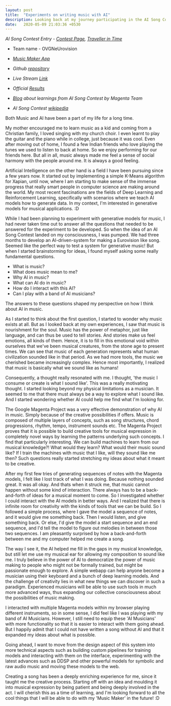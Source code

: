 ```yaml
---
layout: post
title:  "Experiments on writing music with AI"
description: Looking back at my journey participating in the AI Song Contest
date:   2020-05-09 21:03:36 +0530
---
```


*AI Song Contest Entry - [Contest Page][contest], [Traveller in Time][song-link]*

- Team name - OVGNeUrovision

- *[Music Maker App][demo-app]*

- *Github [repository][github-repo]*

- *Live Stream [Link][live-stream-link]*

- *Official [Results][official-results]*

- *[Blog][magenta-post] about learnings from AI Song Contest by Magenta Team*

- *AI Song Contest [wikipedia][contest-wiki]*

Both Music and AI have been a part of my life for a long time.

My mother encouraged me to learn music as a kid and coming from a Christian family, I loved singing with my church choir. I even learnt to play the guitar and the piano while in college, just because it was cool. Even after moving out of home, I found a few Indian friends who love playing the tunes we used to listen to back at home. So we enjoy performing for our friends here. But all in all, music always made me feel a sense of social harmony with the people around me. It is always a good feeling.

Artificial Intelligence on the other hand is a field I have been pursuing since a few years now. It started out by implementing a simple K-Means algorithm for Xapian, until now, where I am starting to make sense of the immense progress that really smart people in computer science are making around the world. My most recent fascinations are the fields of Deep Learning and Reinforcement Learning, specifically with scenarios where we teach AI models how to generate data. In my context, I'm interested in generative models for musical applications. :D

While I had been planning to experiment with generative models for music, I had never taken time out to answer all the questions that needed to be answered for the experiment to be developed. So when the idea of an AI Song Contest landed on my consciousness, I was pumped. We had three months to develop an AI-driven-system for making a Eurovision like song. Seemed like the perfect way to test a system for generative music! But when I started brainstorming for ideas, I found myself asking some really fundamental questions. 

- What is music?
- What does music mean to me?
- Why AI in music?
- What can AI do in music?
- How do I interact with this AI?
- Can I play with a band of AI musicians?

The answers to these questions shaped my perspective on how I think about AI in music.

As I started to think about the first question, I started to wonder why music exists at all. But as I looked back at my own experiences, I saw that music is nourishment for the soul. Music has the power of metaphor, just like language, and can thus be used to tell stories. And stories make us feel emotions, all kinds of them. Hence, it is to fill in this emotional void within ourselves that we've been musical creatures, from the stone age to present times. We can see that music of each generation represents what human civilization sounded like in that period. As we had more tools, the music we cherished became increasingly complex. Hence most importantly, I realized that music is basically what we sound like as humans! 

Consequently, a thought really resonated with me. I thought, 'the music I consume or create is what I sound like'. This was a really motivating thought. I started looking beyond my physical limitations as a musician. It seemed to me that there must always be a way to explore what I sound like. And I started wondering whether AI could help me find what I'm looking for.

The Google Magenta Project was a very effective demonstration of why AI in music. Simply because of the creative possibilities if offers. Music is composed of multiple layers of concepts, such as song structures, chord progressions, rhythm, tempo, instrument sounds etc. The Magenta Project proves that it is possible to build creative tools for musical expression in completely novel ways by learning the patterns underlying such concepts. I find that particularly interesting. We can build machines to learn from our musical knowledge?! What would they learn? What would their music sound like? If I train the machines with music that I like, will they sound like me then? Such questions really started stretching my ideas about what it meant to be creative.

After my first few tries of generating sequences of notes with the Magenta models, I felt like I lost track of what I was doing. Because nothing sounded great. It was all okay. And thats when it struck me, that music cannot happen without some kind of interaction. There always has to be a back-and-forth of ideas for a musical moment to come. So I investigated whether I could interact with the AI models in better ways. And I realized that there is infinite room for creativity with the kinds of tools that we can be build. So I followed a simple process, where I gave the model a sequence of notes, and it would give me something back. Then I would listen, and give something back. Or else, I'd give the model a start sequence and an end sequence, and I'd tell the model to figure out melodies in between those two sequences. I am pleasantly surprised by how a back-and-forth between me and my computer helped me create a song.

The way I see it, the AI helped me fill in the gaps in my musical knowledge, but still let me use my musical ear for allowing my composition to sound like me. I truly believe in the power of AI to democratize the power of music making to people who might not be formally trained, but might be passionate enough to explore. A simple webapp can help anyone become a musician using their keyboard and a bunch of deep learning models. And the challenge of creativity lies in what new things we can discover in such a paradigm. Experienced musicians will be able to use such tools in much more advanced ways, thus expanding our collective consciousness about the possibilities of music making.

I interacted with multiple Magenta models within my browser playing different instruments, so in some sense, I did feel like I was playing with my band of AI Musicians. However, I still need to equip these 'AI Musicians' with more functionality so that it is easier to interact with them going ahead. But I happily admit that I could not have written a song without AI and that it expanded my ideas about what is possible.

Going ahead, I want to move from the design aspect of this system into more technical aspects such as building custom pipelines for training models and interacting with them on the interface, experimenting with the latest advances such as DDSP and other powerful models for symbolic and raw audio music and moving these models to the web.

Creating a song has been a deeply enriching experience for me, since it taught me the creative process. Starting off with an idea and moulding it into musical expression by being patient and being deeply involved in the act. I will cherish this as a time of learning, and I'm looking forward to all the cool things that I will be able to do with my 'Music Maker' in the future! :D


[github-repo]: https://github.com/richhiey1996/music-maker
[demo-app]:   https://ai-music-maker.herokuapp.com
[song-link]: https://www.youtube.com/watch?v=BNRd4eo-ePk
[contest]: https://www.vprobroadcast.com/titles/ai-songcontest/teams/germany-2.html
[live-stream-link]: https://www.youtube.com/watch?v=-yIu5VLZj5g
[official-results]: https://github.com/AI-Song-Contest/ai-song-contest-data
[magenta-post]: https://magenta.tensorflow.org/aisongcontest
[contest-wiki]: https://en.wikipedia.org/wiki/AI_Song_Contest